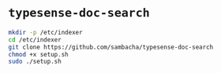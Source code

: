 # `typesense-doc-search`

~~~bash
mkdir -p /etc/indexer
cd /etc/indexer
git clone https://github.com/sambacha/typesense-doc-search
chmod +x setup.sh
sudo ./setup.sh
~~~
